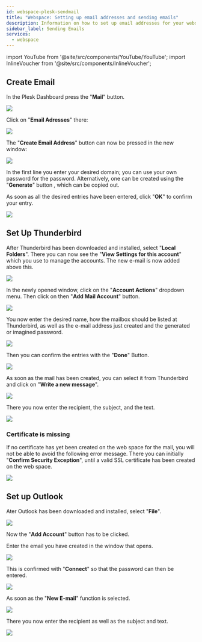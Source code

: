 ```yaml
---
id: webspace-plesk-sendmail
title: "Webspace: Setting up email addresses and sending emails"
description: Information on how to set up email addresses for your webspace from ZAP-Hosting to send and receive emails - ZAP-hosting.com documentation
sidebar_label: Sending Emails
services:
  - webspace
---
```


import YouTube from '@site/src/components/YouTube/YouTube';
import InlineVoucher from '@site/src/components/InlineVoucher';

<YouTube videoId="x82zqEeAK1U" title="How to create a MAIL SERVER for your ZAP WEBSPACE!" description="Feel like you understand better when you see things in action? We’ve got you! Dive into our video that breaks it all down for you. Whether you're in a rush or just prefer to soak up information in the most engaging way possible!"/>

<InlineVoucher />

## Create Email

In the Plesk Dashboard press the "**Mail**" button. 

![](https://screensaver01.zap-hosting.com/index.php/s/GW5ZNYS8bbZexz5/preview)

Click on "**Email Adresses**" there:

![](https://screensaver01.zap-hosting.com/index.php/s/aZy6e5gnJHkwygf/preview)

The "**Create Email Address**" button can now be pressed in the new window:

![](https://screensaver01.zap-hosting.com/index.php/s/z7DtGHTMzqwrez2/preview)

In the first line you enter your desired domain; you can use your own password for the password.
Alternatively, one can be created using the "**Generate**" button , which can be copied out.

As soon as all the desired entries have been entered, click "**OK**" to confirm your entry.

![](https://screensaver01.zap-hosting.com/index.php/s/S3T9kw6zPRZNqRt/preview)

## Set Up Thunderbird

After Thunderbird has been downloaded and installed, select "**Local Folders**".
There you can now see the "**View Settings for this account**" which you use to manage the accounts. The new e-mail is now added above this.

![](https://screensaver01.zap-hosting.com/index.php/s/QGeLpcdBNd7rd9n/preview)

In the newly opened window, click on the "**Account Actions**" dropdown menu.
Then click on then "**Add Mail Account**" button. 

![](https://screensaver01.zap-hosting.com/index.php/s/4N9YrKAafBBAfP2/preview)

You now enter the desired name, how the mailbox should be listed at Thunderbird, as well as the e-mail address just created and the generated or imagined password.

![](https://screensaver01.zap-hosting.com/index.php/s/CDYQHGAYq2L4yKB/preview)

Then you can confirm the entries with the "**Done**" Button.

![](https://screensaver01.zap-hosting.com/index.php/s/btPrsCHP8357jG9/preview)

As soon as the mail has been created, you can select it from Thunderbird and click on "**Write a new message**".

![](https://screensaver01.zap-hosting.com/index.php/s/ge2HA4W4S3aFo8Z/preview)

There you now enter the recipient, the subject, and the text.

![](https://screensaver01.zap-hosting.com/index.php/s/ierqng63tLe4j86/preview)

### Certificate is missing

If no certificate has yet been created on the web space for the mail, you will not be able to avoid the following error message.
There you can initially "**Confirm Security Exception**", until a valid SSL certificate has been created on the web space.

![](https://screensaver01.zap-hosting.com/index.php/s/3GLdResJW7KMYPj/preview)

## Set up Outlook

Ater Outlook has been downloaded and installed, select "**File**".

![](https://screensaver01.zap-hosting.com/index.php/s/3R9NkE3iQTTKJgW/preview)

Now the "**Add Account**" button has to be clicked.

Enter the email you have created in the window that opens.

![](https://screensaver01.zap-hosting.com/index.php/s/b7kbk6aHaMtRqxC/preview)

This is confirmed with "**Connect**" so that the password can then be entered.

![](https://screensaver01.zap-hosting.com/index.php/s/sZAgJgkBaRaRrm5/preview)

As soon as the "**New E-mail**" function is selected.

![](https://screensaver01.zap-hosting.com/index.php/s/TGwLJ8cRXwH8FEq/preview)

There you now enter the recipient as well as the subject and text.

![](https://screensaver01.zap-hosting.com/index.php/s/2Fi2BW7E2xajftF/preview)
